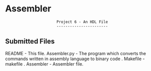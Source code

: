 # Assembler
						   Project 6 - An HDL File
						   -----------------------

						   
Submitted Files
---------------
README - This file.
Assembler.py - The program which converts the commands written in assembly language to binary code .
Makefile - makefile .
Assembler - Assembler file.
